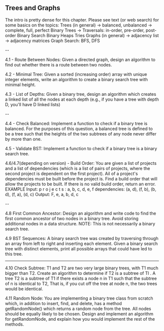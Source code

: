 Trees and Graphs
----------------

The intro is pretty dense for this chapter.
Please see text (or web search) for some basics on the topics:
Trees (in general)
-> balanced, unbalanced
-> complete, full, perfect
Binary Trees
-> Traversals: in-order, pre-order, post-order
Binary Search
Binary Heaps
Tries 
Graphs (in general)
-> adjacency list
-> adjacency matrices
Graph Search: BFS, DFS

--

4.1 - Route Between Nodes: 
Given a directed graph, design an algorithm to find out whether there is a route between two nodes.

4.2 - Minimal Tree: 
Given a sorted (increasing order) array with unique integer elements, write an algorithm to create a binary search tree with minimal height.

4.3 - List of Depths: 
Given a binary tree, design an algorithm which creates a linked list of all the nodes 
at each depth (e.g., if you have a tree with depth D, you'll have D linked lists)

--

4.4 - Check Balanced: 
Implement a function to check if a binary tree is balanced. For the purposes of
this question, a balanced tree is defined to be a tree such that the heights of the two subtrees of any
node never differ by more than one.

4.5 - Validate BST: 
Implement a function to check if a binary tree is a binary search tree.

4.6/4.7(depending on version) - Build Order: 
You are given a list of projects and a list of dependencies (which is a list of pairs of
projects, where the second project is dependent on the first project). Ail of a project's dependencies
must be built before the project is. Find a build order that will allow the projects to be built. If there
is no valid build order, return an error.
EXAMPLE
Input:
p r o j e c t s :
a, b, c, d, e, f
dependencies:
(a, d), (f, b), (b, d), (f, a), (d, c)
Output: F, e, a, b, d, c

--

4.8 First Common Ancestor: Design an algorithm and write code to find the first common ancestor
of two nodes in a binary tree. Avoid storing additional nodes in a data structure. NOTE: This is not
necessarily a binary search tree.

4.9 BST Sequences: A binary search tree was created by traversing through an array from left to right
and inserting each element. Given a binary search tree with distinct elements, print all possible
arrays that could have led to this tree.

---

4.10 Check Subtree: T1 and T2 are two very large binary trees, with T1 much bigger than T2. Create an
algorithm to determine if T2 is a subtree of Tl .
A tree T2 is a subtree of T1 if there exists a node n in T1 such that the subtree of n is identical to T2,
That is, if you cut off the tree at node n, the two trees would be identical.


4.11
Random Node: You are implementing a binary tree class from scratch which, in addition to
insert, find, and delete, has a method getRandomNode() which returns a random node
from the tree. All nodes should be equally likely to be chosen. Design and implement an algorithm
for getRandomNode, and explain how you would implement the rest of the methods.
